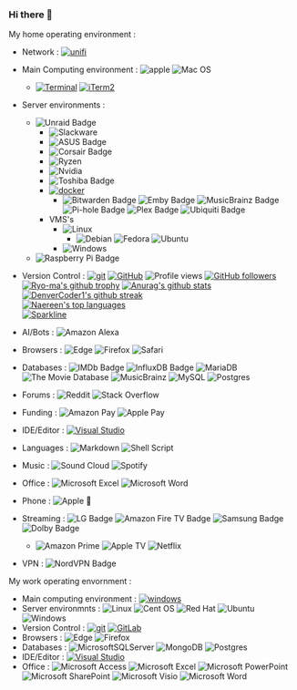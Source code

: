 ### Hi there 👋

My home operating environment : 

- Network : [![unifi](https://badgen.net/badge/UniFi/UAP,USG,USW?list=|&icon=https://docs.golift.io/svg/ubiquiti_color.svg&color=0099ee "UniFi Products Supported")](https://ui.com/)
- Main Computing environment : ![apple](https://img.shields.io/badge/Apple-MacBook_Pro_Early_2013-999999?logo=apple&logoColor=white&style=flat)
                               ![Mac OS](https://img.shields.io/badge/10.15.7-000000?logo=macos&logoColor=F0F0F0&style=flat)
  - [![Terminal](https://badgen.net/badge/icon/Terminal?icon=terminal&label)](https://support.apple.com/en-gb/guide/terminal/apd5265185d-f365-44cb-8b09-71a064a42125/mac)
    [![iTerm2](https://badgen.net/badge/icon/iTerm2?icon=terminal&label)](https://iterm2.com)
- Server environments : 
  - ![Unraid Badge](https://img.shields.io/badge/Unraid-F15A2C?logo=unraid&logoColor=fff&style=flat)
    - ![Slackware](https://img.shields.io/badge/-Slackware-%231357BD?logo=slackware&logoColor=white&style=flat)
    - ![ASUS Badge](https://img.shields.io/badge/Pro%20WS%20X570--ACE-000?logo=asus&logoColor=fff&style=flat)
    - ![Corsair Badge](https://img.shields.io/badge/Corsair-Vengeance%202%20x%2032gb%20DDR4%203200%20(PC4--25600)-000?logo=corsair&logoColor=fff&style=flat)
    - ![Ryzen](https://img.shields.io/badge/AMD-Ryzen_9_3950X-ED1C24?logo=amd&logoColor=white&style=flat)
    - ![Nvidia](https://img.shields.io/badge/NVIDIA-GTX1660%20Super-76B900?logo=nvidia&logoColor=white&style=flat)
    - ![Toshiba Badge](https://img.shields.io/badge/Toshiba-12--18Tb%20drives-F00?logo=toshiba&logoColor=fff&style=flat)
    - [![docker](https://badgen.net/badge/icon/docker?icon=docker&label)](https://docker.com)
      - ![Bitwarden Badge](https://img.shields.io/badge/Bitwarden-175DDC?logo=bitwarden&logoColor=fff&style=flat)
        ![Emby Badge](https://img.shields.io/badge/Emby-52B54B?logo=emby&logoColor=fff&style=flat)
        ![MusicBrainz Badge](https://img.shields.io/badge/MusicBrainz-BA478F?logo=musicbrainz&logoColor=fff&style=flat)
        ![Pi-hole Badge](https://img.shields.io/badge/Pi--hole-96060C?logo=pihole&logoColor=fff&style=flat)
        ![Plex Badge](https://img.shields.io/badge/Plex-E5A00D?logo=plex&logoColor=fff&style=flat)
        ![Ubiquiti Badge](https://img.shields.io/badge/Ubiquiti-0559C9?logo=ubiquiti&logoColor=fff&style=flat)
    - VMS's
      - ![Linux](https://img.shields.io/badge/Linux-FCC624?logo=linux&logoColor=black&style=flat)
        - ![Debian](https://img.shields.io/badge/Debian-D70A53?logo=debian&logoColor=white&style=flat)
          ![Fedora](https://img.shields.io/badge/Fedora-294172?logo=fedora&logoColor=white&style=flat)
          ![Ubuntu](https://img.shields.io/badge/Ubuntu-E95420?logo=ubuntu&logoColor=white&style=flat)
      - ![Windows](https://img.shields.io/badge/Windows-0078D6?logo=windows&logoColor=white&style=flat)
  - ![Raspberry Pi Badge](https://img.shields.io/badge/Raspberry%20Pi-A22846?logo=raspberrypi&logoColor=fff&style=flat)
- Version Control : [![git](https://badgen.net/badge/icon/git?icon=git&label)](https://git-scm.com)
                    [![GitHub](https://badgen.net/badge/icon/github?icon=github&label)](https://github.com/techie2000)
                    ![Profile views](https://gpvc.arturio.dev/techie2000)
                    [![GitHub followers](https://img.shields.io/github/followers/techie2000.svg?style=social&label=Follow)](https://github.com/techie2000?tab=followers)
                    [![Ryo-ma's github trophy](https://github-profile-trophy.vercel.app/?username=techie2000&row=1&theme=onedark&no-frame=true)](https://github.com/ryo-ma/github-profile-trophy)
                    [![Anurag's github stats](https://github-readme-stats.vercel.app/api?username=techie2000&theme=blue-green)](https://github.com/anuraghazra/github-readme-stats)
                    [![DenverCoder1's github streak](https://github-readme-streak-stats.herokuapp.com/?user=techie2000&theme=blue-green)](https://github.com/DenverCoder1/github-readme-streak-stats)<br> 
                    [![Naereen's top languages](https://github-readme-stats.vercel.app/api/top-langs/?username=techie2000&theme=blue-green)](https://github.com/anuraghazra/github-readme-stats)<br> 
                    [![Sparkline](https://stars.medv.io/techie2000/badges.svg)](https://stars.medv.io/techie2000/badges)

- AI/Bots : ![Amazon Alexa](https://img.shields.io/badge/amazon%20alexa-52b5f7?logo=amazon%20alexa&logoColor=white&style=flat)
- Browsers : ![Edge](https://img.shields.io/badge/Edge-0078D7?logo=Microsoft-edge&logoColor=white&style=flat)
             ![Firefox](https://img.shields.io/badge/Firefox-FF7139?logo=Firefox-Browser&logoColor=white&style=flat)
             ![Safari](https://img.shields.io/badge/Safari-000000?logo=Safari&logoColor=white&style=flat)
- Databases : ![IMDb Badge](https://img.shields.io/badge/IMDb-F5C518?logo=imdb&logoColor=000&style=flat)
              ![InfluxDB Badge](https://img.shields.io/badge/InfluxDB-22ADF6?logo=influxdb&logoColor=fff&style=flat)
              ![MariaDB](https://img.shields.io/badge/MariaDB-003545?logo=mariadb&logoColor=white&style=flat)
              ![The Movie Database](https://img.shields.io/badge/The%20Movie%20Database-01B4E4?logo=themoviedatabase&logoColor=fff&style=flat)
              ![MusicBrainz](https://img.shields.io/badge/Musicbrainz-EB743B?logo=musicbrainz&logoColor=BA478F&style=flat)
              ![MySQL](https://img.shields.io/badge/mysql-%2300f.svg?logo=mysql&logoColor=white&style=flat)
              ![Postgres](https://img.shields.io/badge/postgres-%23316192.svg?logo=postgresql&logoColor=white&style=flat)
- Forums : ![Reddit](https://img.shields.io/badge/Reddit-%23FF4500.svg?logo=Reddit&logoColor=white&style=flat)
           ![Stack Overflow](https://img.shields.io/badge/-Stackoverflow-FE7A16?logo=stack-overflow&logoColor=white&style=flat)
- Funding : ![Amazon Pay](https://img.shields.io/badge/AmazonPay-ff9900.svg?logo=Amazon-Pay&logoColor=white&style=flat)
            ![Apple Pay](https://img.shields.io/badge/ApplePay-000000.svg?logo=Apple-Pay&logoColor=white&style=flat)
- IDE/Editor : [![Visual Studio](https://badgen.net/badge/icon/visualstudio?icon=visualstudio&label)](https://visualstudio.microsoft.com)
- Languages : ![Markdown](https://img.shields.io/badge/markdown-%23000000.svg?logo=markdown&logoColor=white&style=flat)
              ![Shell Script](https://img.shields.io/badge/shell_script-%23121011.svg?logo=gnu-bash&logoColor=white&style=flat)
- Music : ![Sound Cloud](https://img.shields.io/badge/sound%20cloud-FF5500?logo=soundcloud&logoColor=white&style=flat)
          ![Spotify](https://img.shields.io/badge/Spotify-1ED760?logo=spotify&logoColor=white&style=flat)
- Office : ![Microsoft Excel](https://img.shields.io/badge/Microsoft_Excel-217346?logo=microsoft-excel&logoColor=white&style=flat)
           ![Microsoft Word](https://img.shields.io/badge/Microsoft_Word-2B579A?logo=microsoft-word&logoColor=white&style=flat)
- Phone : ![Apple](https://img.shields.io/badge/Apple-%23000000.svg?logo=apple&logoColor=white&style=flat)
          :iphone:
- Streaming : ![LG Badge](https://img.shields.io/badge/LG%20C1%2055%22-A50034?logo=lg&logoColor=fff&style=flatbadge&style=flat)
              ![Amazon Fire TV Badge](https://img.shields.io/badge/Amazon%20Fire%20TV-FC4C02?logo=amazonfiretv&logoColor=fff&style=flat)
              ![Samsung Badge](https://img.shields.io/badge/Samsung-HW--Q700A%20Soundbar-1428A0?logo=samsung&logoColor=fff&style=flat)
              ![Dolby Badge](https://img.shields.io/badge/Dolby-Atmos|DTS%3AX-000?list=|&logo=dolby&logoColor=fff&style=flat)
  - ![Amazon Prime](https://img.shields.io/badge/Amazon%20Prime-0F79AF?logo=amazonprime&logoColor=white&style=flat)
    ![Apple TV](https://img.shields.io/badge/Apple%20TV-000000?logo=Apple%20TV&logoColor=white&style=flat)
    ![Netflix](https://img.shields.io/badge/Netflix-E50914?logo=netflix&logoColor=white&style=flat)
- VPN : ![NordVPN Badge](https://img.shields.io/badge/NordVPN-4687FF?logo=nordvpn&logoColor=fff&style=flat)
 
My work operating envornment :

- Main computing environment : [![windows](https://badgen.net/badge/icon/Windows%2010?icon=windows&label)](https://www.microsoft.com/en-us/windows)
- Server environmnts : ![Linux](https://img.shields.io/badge/Linux-FCC624?logo=linux&logoColor=black&style=flat)
                       ![Cent OS](https://img.shields.io/badge/cent%20os-002260?logo=centos&logoColor=F0F0F0&style=flat)
                       ![Red Hat](https://img.shields.io/badge/Red%20Hat-EE0000?logo=redhat&logoColor=white&style=flat)
                       ![Ubuntu](https://img.shields.io/badge/Ubuntu-E95420?logo=ubuntu&logoColor=white&style=flat)
                       ![Windows](https://img.shields.io/badge/Windows-0078D6?logo=windows&logoColor=white&style=flat)
- Version Control : [![git](https://badgen.net/badge/icon/git?icon=git&label)](https://git-scm.com)
                    [![GitLab](https://badgen.net/badge/icon/gitlab?icon=gitlab&label)](https://https://gitlab.com/)
- Browsers : ![Edge](https://img.shields.io/badge/Edge-0078D7?logo=Microsoft-edge&logoColor=white&style=flat)
             ![Firefox](https://img.shields.io/badge/Firefox-FF7139?logo=Firefox-Browser&logoColor=white&style=flat)
- Databases :	![MicrosoftSQLServer](https://img.shields.io/badge/Microsoft%20SQL%20Sever-CC2927?logo=microsoft%20sql%20server&logoColor=white&style=flat)
              ![MongoDB](https://img.shields.io/badge/MongoDB-%234ea94b.svg?logo=mongodb&logoColor=white&style=flat)
              ![Postgres](https://img.shields.io/badge/postgres-%23316192.svg?logo=postgresql&logoColor=white&style=flat)
- IDE/Editor : [![Visual Studio](https://badgen.net/badge/icon/visualstudio?icon=visualstudio&label)](https://visualstudio.microsoft.com)
- Office : ![Microsoft Access](https://img.shields.io/badge/Microsoft_Access-A4373A?logo=microsoft-access&logoColor=white&style=flat)
           ![Microsoft Excel](https://img.shields.io/badge/Microsoft_Excel-217346?logo=microsoft-excel&logoColor=white&style=flat)
           ![Microsoft PowerPoint](https://img.shields.io/badge/Microsoft_PowerPoint-B7472A?logo=microsoft-powerpoint&logoColor=white&style=flat)
           ![Microsoft SharePoint ](https://img.shields.io/badge/Microsoft_SharePoint-0078D4?logo=microsoft-sharepoint&logoColor=white&style=flat)
           ![Microsoft Visio ](https://img.shields.io/badge/Microsoft_Visio-3955A3?logo=microsoft-visio&logoColor=white&style=flat)
           ![Microsoft Word](https://img.shields.io/badge/Microsoft_Word-2B579A?logo=microsoft-word&logoColor=white&style=flat)

<!--
**techie2000/techie2000** is a ✨ _special_ ✨ repository because its `README.md` (this file) appears on your GitHub profile.

Here are some ideas to get you started:

- 🔭 I’m currently working on ...
- 🌱 I’m currently learning ...
- 👯 I’m looking to collaborate on ...
- 🤔 I’m looking for help with ...
- 💬 Ask me about ...
- 📫 How to reach me: ...
- 😄 Pronouns: ...
- ⚡ Fun fact: ...
-->

